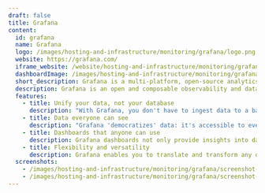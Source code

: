 ```yaml
---
draft: false
title: Grafana
content:
  id: grafana
  name: Grafana
  logo: /images/hosting-and-infrastructure/monitoring/grafana/logo.png
  website: https://grafana.com/
  iframe_website: /website/hosting-and-infrastructure/monitoring/grafana
  dashboardImage: /images/hosting-and-infrastructure/monitoring/grafana/screenshot-1.jpg
  short_description: Grafana is a multi-platform, open-source analytics and interactive visualization web application.
  description: Grafana is an open and composable observability and data visualization platform that allows you to visualize metrics, logs and traces from multiple sources like Prometheus, Loki, Elasticsearch, InfluxDB, Postgres, etc. It provides charts, graphs and alerts for the web when connected to supported data sources.
  features:
    - title: Unify your data, not your database
      description: "With Grafana, you don't have to ingest data to a backend store or vendor database. It unifies your data wherever it lives. You can take any of your data – from your Kubernetes cluster, Raspberry Pi, different cloud services, or even Google Sheets – and visualize it as you want, all from a single dashboard."
    - title: Data everyone can see
      description: "Grafana 'democratizes' data: it's accessible to everyone in your organization. It thus helps to facilitate a culture where data can easily be used and accessed by the people that need it, helping to break down data silos and empower teams."
    - title: Dashboards that anyone can use
      description: Grafana dashboards not only provide insights into data collected from numerous sources; you can share the dashboards you create with other team members and explore the data together. With Grafana, anyone can create and share dynamic dashboards, which fosters collaboration and transparency.
    - title: Flexibility and versatility
      description: Grafana enables you to translate and transform any of your data into flexible and versatile dashboards. You can build dashboards specifically for you and your team. With advanced querying and transformation capabilities, you can customize your panels to create helpful visualizations.
  screenshots:
    - /images/hosting-and-infrastructure/monitoring/grafana/screenshot-1.jpg
    - /images/hosting-and-infrastructure/monitoring/grafana/screenshot-2.jpg
---
```

